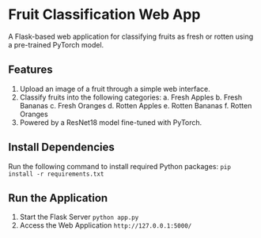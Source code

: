 # Fruit Classification Web App

A Flask-based web application for classifying fruits as fresh or rotten using a pre-trained PyTorch model.

## Features
1. Upload an image of a fruit through a simple web interface.
2. Classify fruits into the following categories:
    a. Fresh Apples
    b. Fresh Bananas
    c. Fresh Oranges
    d. Rotten Apples
    e. Rotten Bananas
    f. Rotten Oranges
3. Powered by a ResNet18 model fine-tuned with PyTorch.

## Install Dependencies
Run the following command to install required Python packages:
`pip install -r requirements.txt`

## Run the Application
1. Start the Flask Server `python app.py`
2. Access the Web Application `http://127.0.0.1:5000/`
